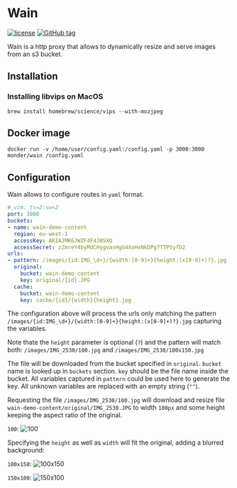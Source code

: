 # Wain

[![license](https://img.shields.io/github/license/monder/wain.svg?maxAge=2592000&style=flat-square)]()
[![GitHub tag](https://img.shields.io/github/tag/monder/wain.svg?style=flat-square)]()

Wain is a http proxy that allows to dynamically resize and serve images from an s3 bucket.

## Installation

### Installing libvips on MacOS
```
brew install homebrew/science/vips --with-mozjpeg
```

## Docker image
```
docker run -v /home/user/config.yaml:/config.yaml -p 3000:3000 monder/wain /config.yaml
```

## Configuration

Wain allows to configure routes in `yaml` format.

```yaml
# vim: ts=2:sw=2
port: 3000
buckets:
- name: wain-demo-content
  region: eu-west-1
  accessKey: AKIAJMK6JWZF4F4JBSXQ
  accessSecret: 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
urls:
- pattern: /images/{id:IMG_\d+}/{width:[0-9]+}{height:(x[0-9]+)?}.jpg
  original:
    bucket: wain-demo-content
    key: original/{id}.JPG
  cache:
    bucket: wain-demo-content
    key: cache/{id}/{width}{height}.jpg
```

The configuration above will process the urls only matching the pattern `/images/{id:IMG_\d+}/{width:[0-9]+}{height:(x[0-9]+)?}.jpg` capturing the variables.

Note thate the `height` parameter is optional (`?`) and the pattern will match both:
`/images/IMG_2530/100.jpg`
and
`/images/IMG_2530/100x150.jpg`

The file will be downloaded from the bucket specified in `original`. `bucket` name is looked up in `buckets` section. `key` should be the file name inside the bucket. All variables captured in `pattern` could be used here to generate the key. All unknown variables are replaced with an empty string (`""`).

Requesting the file `/images/IMG_2530/100.jpg` will download and resize file `wain-demo-content/original/IMG_2530.JPG` to width `100px` and some height keeping the aspect ratio of the original.

`100`:
![100](https://cloud.githubusercontent.com/assets/232147/16442096/52763c16-3dd8-11e6-8a27-6e491ac7cd91.jpg)

Specifying the `height` as well as `width` will fit the original, adding a blurred background:

`100x150`:
![100x150](https://cloud.githubusercontent.com/assets/232147/16442132/9ebb4b2a-3dd8-11e6-8e0a-0fadda7c8c0a.jpg)

`150x100`:
![150x100](https://cloud.githubusercontent.com/assets/232147/16442133/a0502690-3dd8-11e6-835a-80526f8f71c9.jpg)
